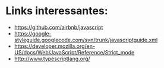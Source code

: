 # Links interessantes:
- https://github.com/airbnb/javascript
- https://google-styleguide.googlecode.com/svn/trunk/javascriptguide.xml
- https://developer.mozilla.org/en-US/docs/Web/JavaScript/Reference/Strict_mode
- http://www.typescriptlang.org/